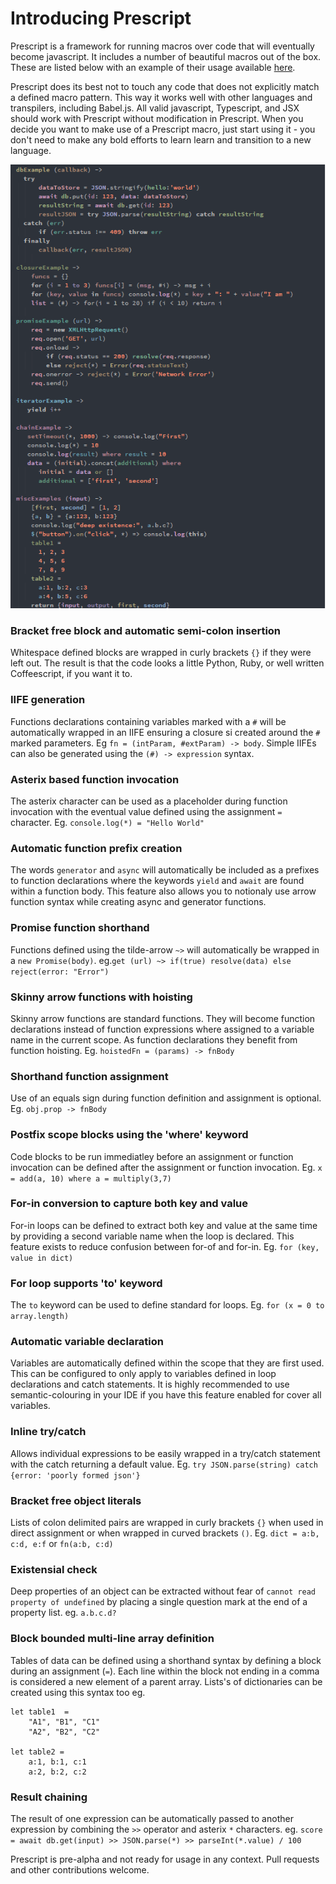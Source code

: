# Introducing Prescript
Prescript is a framework for running macros over code that will eventually become javascript. It includes a number of beautiful macros out of the box. These are listed below with an example of their usage available [here](demo/input/example.pre.js). 

Prescript does its best not to touch any code that does not explicitly match a defined macro pattern. This way it works well with other languages and transpilers, including Babel.js. All valid javascript, Typescript, and JSX should work with Prescript without modification in Prescript. When you decide you want to make use of a Prescript macro, just start using it - you don't need to make any bold efforts to learn learn and transition to a new language.

![Example](demo/example1.png)

### Bracket free block and automatic semi-colon insertion
Whitespace defined blocks are wrapped in curly brackets `{}` if they were left out. The result is that the code looks a little Python, Ruby, or well written Coffeescript, if you want it to.

### IIFE generation
Functions declarations containing variables marked with a `#` will be automatically wrapped in an IIFE ensuring a closure si created around the `#` marked parameters. Eg  `fn = (intParam, #extParam) -> body`. Simple IIFEs can also be generated using the `(#) -> expression` syntax. 

### Asterix based function invocation
The asterix character can be used as a placeholder during function invocation with the eventual value defined using the assignment `=` character. Eg.  `console.log(*) = "Hello World"`

### Automatic function prefix creation
The words `generator` and `async` will automatically be included as a prefixes to function declarations where the keywords `yield` and `await` are found within a function body. This feature also allows you to notionaly use arrow function syntax while creating async and generator functions.

### Promise function shorthand
Functions defined using the tilde-arrow `~>` will automatically be wrapped in a `new Promise(body)`. eg.`get (url) ~> if(true) resolve(data) else reject(error: "Error")`

### Skinny arrow functions with hoisting
Skinny arrow functions are standard functions. They will become function declarations instead of function expressions where assigned to a variable name in the current scope. As function declarations they benefit from function hoisting. Eg. `hoistedFn = (params) -> fnBody`

### Shorthand function assignment
Use of an equals sign during function definition and assignment is optional. Eg. `obj.prop -> fnBody`

### Postfix scope blocks using the 'where' keyword
Code blocks to be run immediatley before an assignment or function invocation can be defined after the assignment or function invocation. Eg.  `x = add(a, 10) where a = multiply(3,7)`

### For-in conversion to capture both key and value
For-in loops can be defined to extract both key and value at the same time by providing a second variable name when the loop is declared. This feature exists to reduce confusion between for-of and for-in. Eg. `for (key, value in dict)`

### For loop supports 'to' keyword
The `to` keyword can be used to define standard for loops. Eg. `for (x = 0 to array.length)`

### Automatic variable declaration
Variables are automatically defined within the scope that they are first used. This can be configured to only apply to variables defined in loop declarations and catch statements. It is highly recommended to use semantic-colouring in your IDE if you have this feature enabled for cover all variables.

### Inline try/catch
Allows individual expressions to be easily wrapped in a try/catch statement with the catch returning a default value. Eg. `try JSON.parse(string) catch {error: 'poorly formed json'}`

### Bracket free object literals
Lists of colon delimited pairs are wrapped in curly brackets `{}` when used in direct assignment or when wrapped in curved brackets `()`. Eg. `dict = a:b, c:d, e:f` or `fn(a:b, c:d)`

### Existensial check
Deep properties of an object can be extracted without fear of `cannot read property of undefined` by placing a single question mark at the end of a property list. eg. `a.b.c.d?`

### Block bounded multi-line array definition
Tables of data can be defined using a shorthand syntax by defining a block during an assignment (`=`). Each line within the block not ending in a comma is considered a new element of a parent array. Lists's of dictionaries can be created using this syntax too  eg.

```
let table1  = 
    "A1", "B1", "C1"
    "A2", "B2", "C2"
    
let table2 = 
    a:1, b:1, c:1
    a:2, b:2, c:2
```

### Result chaining
The result of one expression can be automatically passed to another expression by combining the `>>` operator and asterix `*` characters. eg. `score = await db.get(input) >> JSON.parse(*) >> parseInt(*.value) / 100`

Prescript is pre-alpha and not ready for usage in any context. Pull requests and other contributions welcome.
